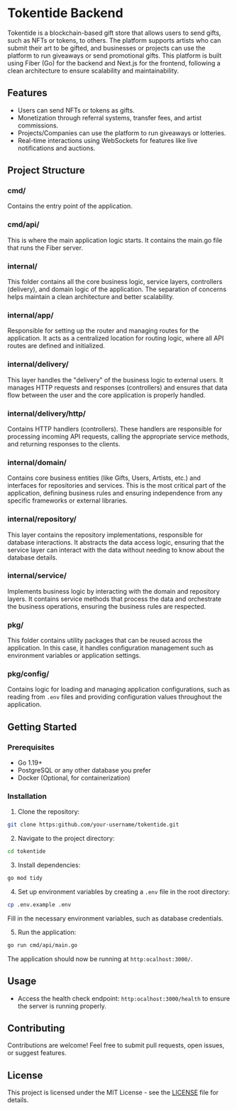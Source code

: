 # Tokentide Backend

Tokentide is a blockchain-based gift store that allows users to send gifts, such as NFTs or tokens, to others. The platform supports artists who can submit their art to be gifted, and businesses or projects can use the platform to run giveaways or send promotional gifts. This platform is built using Fiber (Go) for the backend and Next.js for the frontend, following a clean architecture to ensure scalability and maintainability.

## Features

- Users can send NFTs or tokens as gifts.
- Monetization through referral systems, transfer fees, and artist commissions.
- Projects/Companies can use the platform to run giveaways or lotteries.
- Real-time interactions using WebSockets for features like live notifications and auctions.

## Project Structure

### cmd/
Contains the entry point of the application.

### cmd/api/
This is where the main application logic starts. It contains the main.go file that runs the Fiber server. 

### internal/
This folder contains all the core business logic, service layers, controllers (delivery), and domain logic of the application. The separation of concerns helps maintain a clean architecture and better scalability.

### internal/app/
Responsible for setting up the router and managing routes for the application. It acts as a centralized location for routing logic, where all API routes are defined and initialized.

### internal/delivery/
This layer handles the "delivery" of the business logic to external users. It manages HTTP requests and responses (controllers) and ensures that data flow between the user and the core application is properly handled.

### internal/delivery/http/
Contains HTTP handlers (controllers). These handlers are responsible for processing incoming API requests, calling the appropriate service methods, and returning responses to the clients.

### internal/domain/
Contains core business entities (like Gifts, Users, Artists, etc.) and interfaces for repositories and services. This is the most critical part of the application, defining business rules and ensuring independence from any specific frameworks or external libraries.

### internal/repository/
This layer contains the repository implementations, responsible for database interactions. It abstracts the data access logic, ensuring that the service layer can interact with the data without needing to know about the database details.

### internal/service/
Implements business logic by interacting with the domain and repository layers. It contains service methods that process the data and orchestrate the business operations, ensuring the business rules are respected.

### pkg/
This folder contains utility packages that can be reused across the application. In this case, it handles configuration management such as environment variables or application settings.

### pkg/config/
Contains logic for loading and managing application configurations, such as reading from `.env` files and providing configuration values throughout the application.

## Getting Started

### Prerequisites

- Go 1.19+
- PostgreSQL or any other database you prefer
- Docker (Optional, for containerization)

### Installation

1. Clone the repository:
```bash
git clone https:github.com/your-username/tokentide.git
```

2. Navigate to the project directory:
```bash
cd tokentide
```

3. Install dependencies:
```bash
go mod tidy
```

4. Set up environment variables by creating a `.env` file in the root directory:
```bash
cp .env.example .env
```

Fill in the necessary environment variables, such as database credentials.

5. Run the application:
```bash
go run cmd/api/main.go
```

The application should now be running at `http:ocalhost:3000/`.

## Usage

- Access the health check endpoint: `http:ocalhost:3000/health` to ensure the server is running properly.

## Contributing

Contributions are welcome! Feel free to submit pull requests, open issues, or suggest features.

## License

This project is licensed under the MIT License - see the [LICENSE](LICENSE) file for details.
